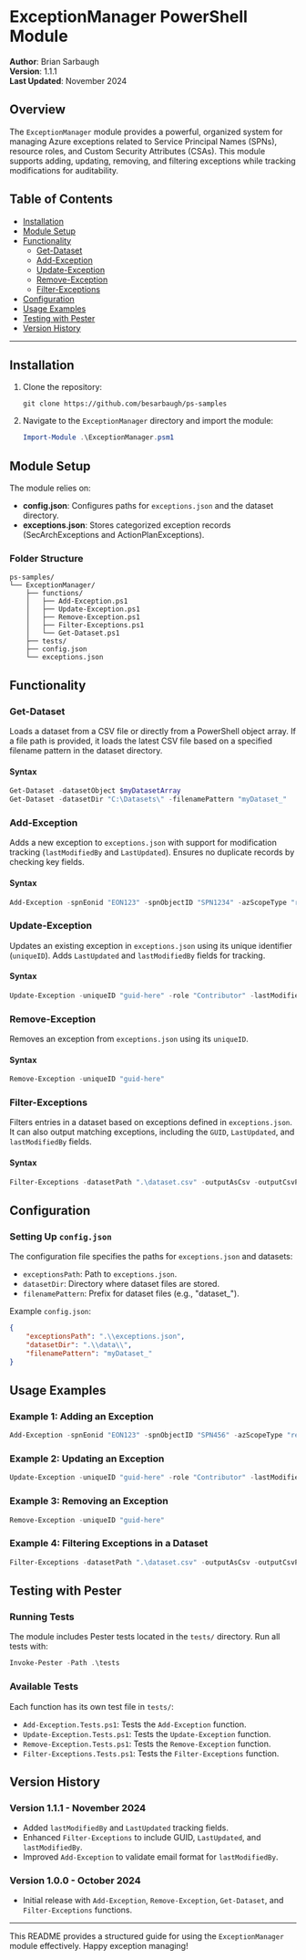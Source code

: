 
# ExceptionManager PowerShell Module

**Author**: Brian Sarbaugh  
**Version**: 1.1.1  
**Last Updated**: November 2024

## Overview

The `ExceptionManager` module provides a powerful, organized system for managing Azure exceptions related to Service Principal Names (SPNs), resource roles, and Custom Security Attributes (CSAs). This module supports adding, updating, removing, and filtering exceptions while tracking modifications for auditability.

## Table of Contents

- [Installation](#installation)
- [Module Setup](#module-setup)
- [Functionality](#functionality)
  - [Get-Dataset](#get-dataset)
  - [Add-Exception](#add-exception)
  - [Update-Exception](#update-exception)
  - [Remove-Exception](#remove-exception)
  - [Filter-Exceptions](#filter-exceptions)
- [Configuration](#configuration)
- [Usage Examples](#usage-examples)
- [Testing with Pester](#testing-with-pester)
- [Version History](#version-history)

---

## Installation

1. Clone the repository:
   ```shell
   git clone https://github.com/besarbaugh/ps-samples
   ```

2. Navigate to the `ExceptionManager` directory and import the module:
   ```powershell
   Import-Module .\ExceptionManager.psm1
   ```

## Module Setup

The module relies on:
- **config.json**: Configures paths for `exceptions.json` and the dataset directory.
- **exceptions.json**: Stores categorized exception records (SecArchExceptions and ActionPlanExceptions).
  
### Folder Structure

```
ps-samples/
└── ExceptionManager/
    ├── functions/
    │   ├── Add-Exception.ps1
    │   ├── Update-Exception.ps1
    │   ├── Remove-Exception.ps1
    │   ├── Filter-Exceptions.ps1
    │   └── Get-Dataset.ps1
    ├── tests/
    ├── config.json
    └── exceptions.json
```

## Functionality

### Get-Dataset

Loads a dataset from a CSV file or directly from a PowerShell object array. If a file path is provided, it loads the latest CSV file based on a specified filename pattern in the dataset directory.

#### Syntax

```powershell
Get-Dataset -datasetObject $myDatasetArray
Get-Dataset -datasetDir "C:\Datasets\" -filenamePattern "myDataset_"
```

### Add-Exception

Adds a new exception to `exceptions.json` with support for modification tracking (`lastModifiedBy` and `LastUpdated`). Ensures no duplicate records by checking key fields.

#### Syntax

```powershell
Add-Exception -spnEonid "EON123" -spnObjectID "SPN1234" -azScopeType "resourceGroup" -role "Owner" -SecArch "SA123" -lastModifiedBy "user@example.com"
```

### Update-Exception

Updates an existing exception in `exceptions.json` using its unique identifier (`uniqueID`). Adds `LastUpdated` and `lastModifiedBy` fields for tracking.

#### Syntax

```powershell
Update-Exception -uniqueID "guid-here" -role "Contributor" -lastModifiedBy "updater@example.com"
```

### Remove-Exception

Removes an exception from `exceptions.json` using its `uniqueID`.

#### Syntax

```powershell
Remove-Exception -uniqueID "guid-here"
```

### Filter-Exceptions

Filters entries in a dataset based on exceptions defined in `exceptions.json`. It can also output matching exceptions, including the `GUID`, `LastUpdated`, and `lastModifiedBy` fields.

#### Syntax

```powershell
Filter-Exceptions -datasetPath ".\dataset.csv" -outputAsCsv -outputCsvPath ".\filtered_output.csv" -outputExceptions
```

## Configuration

### Setting Up `config.json`

The configuration file specifies the paths for `exceptions.json` and datasets:
- `exceptionsPath`: Path to `exceptions.json`.
- `datasetDir`: Directory where dataset files are stored.
- `filenamePattern`: Prefix for dataset files (e.g., "dataset_").

Example `config.json`:

```json
{
    "exceptionsPath": ".\\exceptions.json",
    "datasetDir": ".\\data\\",
    "filenamePattern": "myDataset_"
}
```

## Usage Examples

### Example 1: Adding an Exception

```powershell
Add-Exception -spnEonid "EON123" -spnObjectID "SPN456" -azScopeType "resourceGroup" -role "Owner" -SecArch "SA456" -lastModifiedBy "user@example.com"
```

### Example 2: Updating an Exception

```powershell
Update-Exception -uniqueID "guid-here" -role "Contributor" -lastModifiedBy "updater@example.com"
```

### Example 3: Removing an Exception

```powershell
Remove-Exception -uniqueID "guid-here"
```

### Example 4: Filtering Exceptions in a Dataset

```powershell
Filter-Exceptions -datasetPath ".\dataset.csv" -outputAsCsv -outputCsvPath ".\filtered_output.csv" -outputExceptions
```

## Testing with Pester

### Running Tests

The module includes Pester tests located in the `tests/` directory. Run all tests with:

```powershell
Invoke-Pester -Path .\tests
```

### Available Tests

Each function has its own test file in `tests/`:
- `Add-Exception.Tests.ps1`: Tests the `Add-Exception` function.
- `Update-Exception.Tests.ps1`: Tests the `Update-Exception` function.
- `Remove-Exception.Tests.ps1`: Tests the `Remove-Exception` function.
- `Filter-Exceptions.Tests.ps1`: Tests the `Filter-Exceptions` function.

## Version History

### Version 1.1.1 - November 2024
- Added `lastModifiedBy` and `LastUpdated` tracking fields.
- Enhanced `Filter-Exceptions` to include GUID, `LastUpdated`, and `lastModifiedBy`.
- Improved `Add-Exception` to validate email format for `lastModifiedBy`.

### Version 1.0.0 - October 2024
- Initial release with `Add-Exception`, `Remove-Exception`, `Get-Dataset`, and `Filter-Exceptions` functions.

---

This README provides a structured guide for using the `ExceptionManager` module effectively. Happy exception managing!
